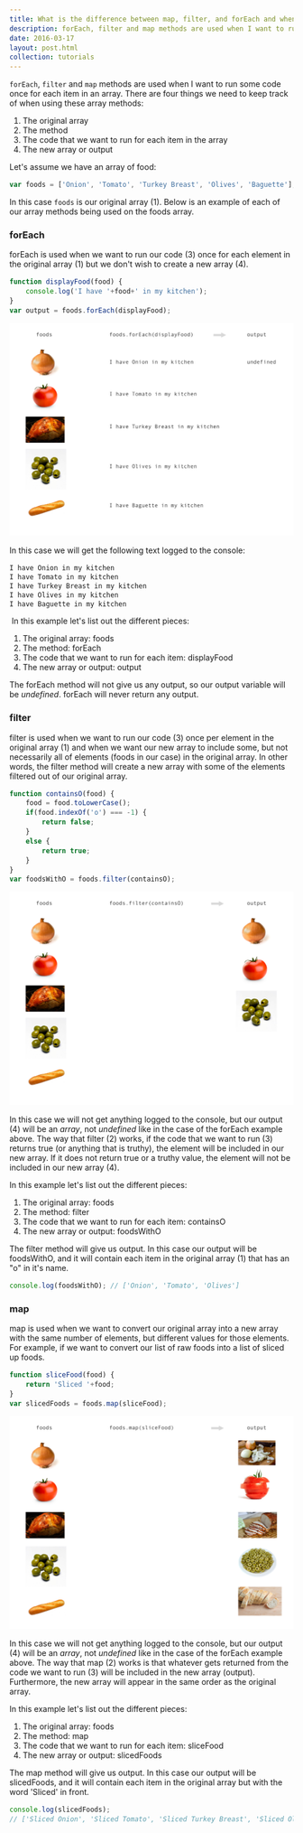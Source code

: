 ```yaml
---
title: What is the difference between map, filter, and forEach and when should they be used?
description: forEach, filter and map methods are used when I want to run some code once for each item in an array. There are four things we need to keep track of when using these array methods
date: 2016-03-17
layout: post.html
collection: tutorials
---
```


`forEach`, `filter` and `map` methods are used when I want to run some code once for each item in an array. There are four things we need to keep track of when using these array methods:

1. The original array
2. The method
3. The code that we want to run for each item in the array
4. The new array or output

Let's assume we have an array of food:

```js
var foods = ['Onion', 'Tomato', 'Turkey Breast', 'Olives', 'Baguette'];
```

In this case `foods` is our original array (1). Below is an example of each of our array methods being used on the foods array.
​
### forEach

​forEach is used when we want to run our code (3) once for each element in the original array (1) but we don't wish to create a new array (4).

```js
function displayFood(food) {
    console.log('I have '+food+' in my kitchen');
}
var output = foods.forEach(displayFood);
```

![forEach](forEach.png)

In this case we will get the following text logged to the console:

```
I have Onion in my kitchen
I have Tomato in my kitchen
I have Turkey Breast in my kitchen
I have Olives in my kitchen
I have Baguette in my kitchen
```
​
In this example let's list out the different pieces:

1. The original array: foods
2. The method: forEach
3. The code that we want to run for each item: displayFood
4. The new array or output: output

The ​forEach method will not give us any output, so our output variable will be _undefined_. forEach will never return any output.

### filter

filter is used when we want to run our code (3) once per element in the original array (1) and when we want our new array to include some, but not necessarily all of elements (foods in our case) in the original array. In other words, the filter method will create a new array with some of the elements filtered out of our original array.

```js
function containsO(food) {
    food = food.toLowerCase();
    if(food.indexOf('o') === -1) {
        return false;
    }
    else {
        return true;
    }
}
var foodsWithO = foods.filter(containsO);
```

![filter](filter.png)

In this case we will not get anything logged to the console, but our output (4) will be an _array_, not _undefined_ like in the case of the forEach example above. The way that filter (2) works, if the code that we want to run (3) returns true (or anything that is truthy), the element will be included in our new array. If it does not return true or a truthy value, the element will not be included in our new array (4).

In this example let's list out the different pieces:

1. The original array: foods
2. The method: filter
3. The code that we want to run for each item: containsO
4. The new array or output: foodsWithO

The filter method will give us output. In this case our output will be foodsWithO, and it will contain each item in the original array (1) that has an "o" in it's name.

```js
console.log(foodsWithO); // ['Onion', 'Tomato', 'Olives']
```

### map

map is used when we want to convert our original array into a new array with the same number of elements, but different values for those elements. For example, if we want to convert our list of raw foods into a list of sliced up foods.

```js
function sliceFood(food) {
	return 'Sliced '+food;
}
var slicedFoods = foods.map(sliceFood);
```

![map](map.png)

In this case we will not get anything logged to the console, but our output (4) will be an _array_, not _undefined_ like in the case of the forEach example above. The way that map (2) works is that whatever gets returned from the code we want to run (3) will be included in the new array (output). Furthermore, the new array will appear in the same order as the original array.

In this example let's list out the different pieces:
​
1. The original array: foods
2. The method: map
3. The code that we want to run for each item: sliceFood
4. The new array or output: slicedFoods

The map method will give us output. In this case our output will be slicedFoods, and it will contain each item in the original array but with the word 'Sliced' in front.

```js
console.log(slicedFoods);
// ['Sliced Onion', 'Sliced Tomato', 'Sliced Turkey Breast', 'Sliced Olives', 'Sliced Baguette'];
```